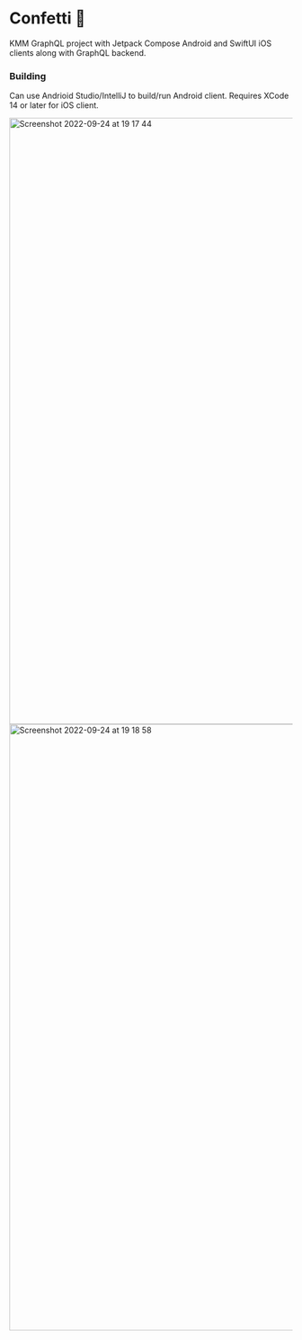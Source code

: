 # Confetti 🎊

KMM GraphQL project with Jetpack Compose Android and SwiftUI iOS clients along with GraphQL backend.

### Building
Can use Andrioid Studio/IntelliJ to build/run Android client.  Requires XCode 14 or later for iOS client.


<img width="1078" alt="Screenshot 2022-09-24 at 19 17 44" src="https://user-images.githubusercontent.com/6302/192113007-d588c2e2-6850-40aa-97dd-cebba7bda6a8.png">


<img width="1078" alt="Screenshot 2022-09-24 at 19 18 58" src="https://user-images.githubusercontent.com/6302/192113016-2af23df9-24a8-4eee-9374-4c37447bb3ae.png">

